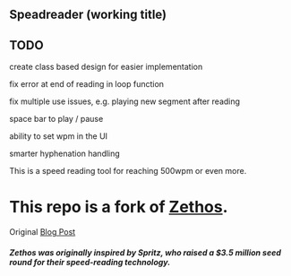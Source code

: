 ## Speadreader (working title)


## TODO

create class based design for easier implementation

fix error at end of reading in loop function

fix multiple use issues, e.g. playing new segment after reading

space bar to play / pause

ability to set wpm in the UI

smarter hyphenation handling


This is a speed reading tool for reaching 500wpm or even more.


This repo is a fork of [Zethos](http://zethos.zolmeister.com/).
======

Original [Blog Post](https://zolmeister.com/2014/04/zethos-35-million-in-1kb.html)


##### Zethos was originally inspired by Spritz, who raised a $3.5 million seed round for their speed-reading technology.

